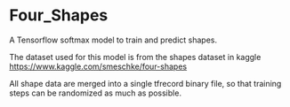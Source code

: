 # Four_Shapes
A Tensorflow softmax model to train and predict shapes. 

The dataset used for this model is from the shapes dataset in kaggle https://www.kaggle.com/smeschke/four-shapes

All shape data are merged into a single tfrecord binary file, so that training steps can be randomized as much as possible.
